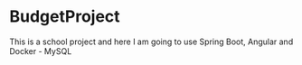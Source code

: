 # BudgetProject
This is a school project and here I am going to use Spring Boot, Angular and Docker - MySQL
